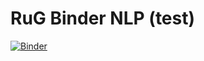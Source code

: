 # RuG Binder NLP (test)

[![Binder](https://mybinder.org/badge_logo.svg)](https://binderhub.app.rug.nl/v2/gh/Venustiano/testRuGBinderNLP/HEAD)
